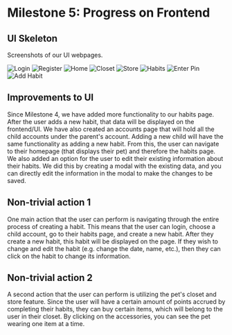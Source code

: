 # Milestone 5: Progress on Frontend
## UI Skeleton
Screenshots of our UI webpages.

![Login](https://github.com/kkhiga/cogs121/blob/master/assets/Skeleton/login.png)
![Register](https://github.com/kkhiga/cogs121/blob/master/assets/Skeleton/register.png)
![Home](https://github.com/kkhiga/cogs121/blob/master/assets/Skeleton/home.png)
![Closet](https://github.com/kkhiga/cogs121/blob/master/assets/Skeleton/closet.png)
![Store](https://github.com/kkhiga/cogs121/blob/master/assets/Skeleton/store.png)
![Habits](https://github.com/kkhiga/cogs121/blob/master/assets/Skeleton/habits.png)
![Enter Pin](https://github.com/kkhiga/cogs121/blob/master/assets/Skeleton/pin.png)
![Add Habit](https://github.com/kkhiga/cogs121/blob/master/assets/Skeleton/add_habit.png)

## Improvements to UI
Since Milestone 4, we have added more functionality to our habits page.  After the user adds a new habit, that data will be displayed on the frontend/UI. We have also created an accounts page that will hold all the child accounts under the parent's account. Adding a new child will have the same functionality as adding a new habit. From this, the user can navigate to their homepage (that displays their pet) and therefore the habits page. We also added an option for the user to edit their existing information about their habits. We did this by creating a modal with the existing data, and you can directly edit the information in the modal to make the changes to be saved.

## Non-trivial action 1
One main action that the user can perform is navigating through the entire process of creating a habit. This means that the user can login, choose a child account, go to their habits page, and create a new habit. After they create a new habit, this habit will be displayed on the page. If they wish to change and edit the habit (e.g. change the date, name, etc.), then they can click on the habit to change its information.

## Non-trivial action 2
A second action that the user can perform is utilizing the pet's closet and store feature. Since the user will have a certain amount of points accrued by completing their habits, they can buy certain items, which will belong to the user in their closet. By clicking on the accessories, you can see the pet wearing one item at a time.
